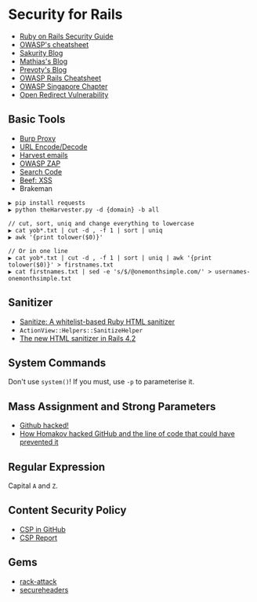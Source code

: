 # Security for Rails

* [Ruby on Rails Security Guide](http://guides.rubyonrails.org/security.html)
* [OWASP's cheatsheet](https://www.owasp.org/index.php/Ruby_on_Rails_Cheatsheet)
* [Sakurity Blog](http://sakurity.com/blog)
* [Mathias's Blog](https://mathiasbynens.be/)
* [Prevoty's Blog](http://blog.prevoty.com/)
* [OWASP Rails Cheatsheet](https://www.owasp.org/index.php/Ruby_on_Rails_Cheatsheet)
* [OWASP Singapore Chapter](https://www.owasp.org/index.php/Singapore)
* [Open Redirect Vulnerability](http://homakov.blogspot.sg/2014/01/evolution-of-open-redirect-vulnerability.html)

## Basic Tools

* [Burp Proxy](https://portswigger.net/burp/proxy.html)
* [URL Encode/Decode](http://www.url-encode-decode.com/)
* [Harvest emails](https://github.com/laramies/theHarvester)
* [OWASP ZAP](https://github.com/zaproxy/zaproxy)
* [Search Code](https://searchcode.com)
* [Beef: XSS](http://beefproject.com/)
* Brakeman

```
▶ pip install requests
▶ python theHarvester.py -d {domain} -b all
```

```
// cut, sort, uniq and change everything to lowercase
▶ cat yob*.txt | cut -d , -f 1 | sort | uniq
▶ awk '{print tolower($0)}'

// Or in one line
▶ cat yob*.txt | cut -d , -f 1 | sort | uniq | awk '{print tolower($0)}' > firstnames.txt
▶ cat firstnames.txt | sed -e 's/$/@onemonthsimple.com/' > usernames-onemonthsimple.txt
```

## Sanitizer

* [Sanitize: A whitelist-based Ruby HTML sanitizer](http://wonko.com/post/sanitize)
* `ActionView::Helpers::SanitizeHelper`
* [The new HTML sanitizer in Rails 4.2](http://blog.plataformatec.com.br/2014/07/the-new-html-sanitizer-in-rails-4-2/)

## System Commands

Don't use `system()`! If you must, use `-p` to parameterise it.

## Mass Assignment and Strong Parameters

* [Github hacked!](https://github.com/blog/1068-public-key-security-vulnerability-and-mitigation)
* [How Homakov hacked GitHub and the line of code that could have prevented it](https://gist.github.com/peternixey/1978249)

## Regular Expression

Capital `A` and `Z`.

## Content Security Policy

* [CSP in GitHub](https://github.com/blog/1477-content-security-policy)
* [CSP Report](https://www.tollmanz.com/content-security-policy-report-samples/)

## Gems

* [rack-attack](https://github.com/kickstarter/rack-attack)
* [secureheaders](https://github.com/twitter/secureheaders)